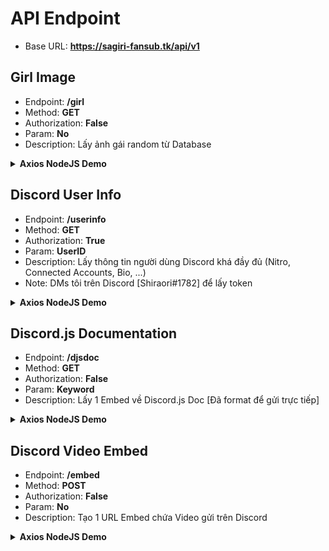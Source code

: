 # API Endpoint
- Base URL: <strong>https://sagiri-fansub.tk/api/v1</strong>
## Girl Image
- Endpoint: <strong>/girl</strong>
- Method: <strong>GET</strong>
- Authorization: <strong>False</strong>
- Param: <strong>No</strong>
- Description: Lấy ảnh gái random từ Database
<details>
<summary><strong>Axios NodeJS Demo</strong></summary>

Code:
```js
const axios = require('axios');
const res = axios
	.get('https://sagiri-fansub.tk/api/v1/girl')
	.then((res) => console.log(res.data))
	.catch((e) => console.log(e));
```
Response
```js
{
  msg: 'API by Shiraori#1782',
  code: 200,
  data: {
    authorName: 'test-v2',
    authorId: '895296229821542451',
    messageId: '915913485785915402',
    messageUrl: 'https://discord.com/channels/820557032016969748/915903029276971008/915913485785915402',
    proxyUrl: 'https://media.discordapp.net/attachments/915903029276971008/915913485580386314/201.jpg'
  }
}
```
  
<strong>Image Demo</strong>
  
<img src='https://media.discordapp.net/attachments/915903029276971008/915913485580386314/201.jpg'>
</details>

## Discord User Info
- Endpoint: <strong>/userinfo</strong>
- Method: <strong>GET</strong>
- Authorization: <strong>True</strong>
- Param: <strong>UserID</strong>
- Description: Lấy thông tin người dùng Discord khá đầy đủ (Nitro, Connected Accounts, Bio, ...)
- Note: DMs tôi trên Discord [Shiraori#1782] để lấy token
<details>
<summary><strong>Axios NodeJS Demo</strong></summary>

Code:
```js
const axios = require('axios');
axios
    .get(
        'https://sagiri-fansub.tk/api/v1/userinfo/721746046543331449', {
            headers: {
                Authorization: 'Token',
            },
    })
	.then((res) => console.log(res.data))
	.catch((e) => console.log(e));
```
Response
```js
{
  msg: 'Success',
  code: 200,
  data: {
    id: '721746046543331449',
    bot: false,
    system: false,
    flags: [ 'HOUSE_BALANCE' ],
    username: 'Shiraori',
    discriminator: '1782',
    avatar: 'f9ba7fb35b223e5f1a12eb910faa40c2',
    banner: null,
    accentColor: null,
    bio: '**Owner bot Sagiri#3948**\n' +
      '<a:counting:857071204330635265><t:1653757200:R> 🎂\n' +
      '<:bot:943941834365890690> https://sagiri-fansub.tk\n' +
      '<a:kanna_hamom:912296822939193374>`aiko.dev@mail.nezukobot.vn`',
    connected_accounts: [ [Object], [Object], [Object] ],
    premium_since: 1623357181151,
    premium_guild_since: null,
    createdTimestamp: 1592148066889,
    defaultAvatarURL: 'https://cdn.discordapp.com/embed/avatars/2.png',
    hexAccentColor: null,
    tag: 'Shiraori#1782',
    avatarURL: 'https://cdn.discordapp.com/avatars/721746046543331449/f9ba7fb35b223e5f1a12eb910faa40c2.webp',
    displayAvatarURL: 'https://cdn.discordapp.com/avatars/721746046543331449/f9ba7fb35b223e5f1a12eb910faa40c2.webp',
    bannerURL: null
  },
  metadata: true
}
```
</details>

## Discord.js Documentation
- Endpoint: <strong>/djsdoc</strong>
- Method: <strong>GET</strong>
- Authorization: <strong>False</strong>
- Param: <strong>Keyword</strong>
- Description: Lấy 1 Embed về Discord.js Doc [Đã format để gửi trực tiếp]
<details>
<summary><strong>Axios NodeJS Demo</strong></summary>

Code:
```js
const axios = require('axios');
axios
    .get('https://sagiri-fansub.tk/api/v1/djsdoc/error')
	.then((res) => console.log(res.data))
	.catch((e) => console.log(e));
```
Response
```js
{
  msg: 'Lấy data thành công',
  code: 200,
  data: {
    title: 'Search results:',
    type: 'rich',
    description: ':regional_indicator_e: **[Client#error](https://discord.js.org/#/docs/discord.js/stable/class/Client?scrollTo=e-error)**\n' +
      ':regional_indicator_t: **[APIError](https://discord.js.org/#/docs/discord.js/stable/typedef/APIError)**\n' +
      ':regional_indicator_c: **[HTTPError](https://discord.js.org/#/docs/discord.js/stable/class/HTTPError)**\n' +
      ':regional_indicator_t: **[HTTPErrorData](https://discord.js.org/#/docs/discord.js/stable/typedef/HTTPErrorData)**\n' +
      ':regional_indicator_t: **[MakeErrorOptions](https://discord.js.org/#/docs/discord.js/stable/typedef/MakeErrorOptions)**\n' +
      ':regional_indicator_m: **[WebSocketShard#onError()](https://discord.js.org/#/docs/discord.js/stable/class/WebSocketShard?scrollTo=onError)**\n' +
      ':regional_indicator_m: **[Util.makeError()](https://discord.js.org/#/docs/discord.js/stable/class/Util?scrollTo=s-makeError)**\n' +
      ':regional_indicator_e: **[Client#shardError](https://discord.js.org/#/docs/discord.js/stable/class/Client?scrollTo=e-shardError)**\n' +
      ':regional_indicator_m: **[DiscordAPIError.flattenErrors()](https://discord.js.org/#/docs/discord.js/stable/class/DiscordAPIError?scrollTo=s-flattenErrors)**\n' +
      ':regional_indicator_c: **[RateLimitError](https://discord.js.org/#/docs/discord.js/stable/class/RateLimitError)**',
    url: null,
    timestamp: '2022-03-20T18:21:20.702Z',
    color: 2266867,
    fields: [],
    thumbnail: null,
    image: null,
    author: {
      name: 'Discord.js Docs',
      url: 'https://discord.js.org/#/docs/discord.js/stable/general/welcome',
      icon_url: 'https://discord.js.org/favicon.ico'
    },
    footer: {
      text: 'API by Shiraori#1782',
      icon_url: 'https://cdn.discordapp.com/avatars/817229550684471297/9a1e752bcd271e333d09c6235713a9bf.webp'
    }
  }
}
```

<strong>Demo</strong>

<img src='https://cdn.discordapp.com/attachments/820557032016969751/955169519905701918/unknown.png'>
</details>

## Discord Video Embed
- Endpoint: <strong>/embed</strong>
- Method: <strong>POST</strong>
- Authorization: <strong>False</strong>
- Param: <strong>No</strong>
- Description: Tạo 1 URL Embed chứa Video gửi trên Discord
<details>
<summary><strong>Axios NodeJS Demo</strong></summary>

Code:
```js
// Youtube URL
const axios = require('axios');
axios
	.post('https://sagiri-fansub.tk/api/v1/embed', {
		provider: 'Created by Shiraori#1782', // Gần giống Author nhưng nhỏ hơn
		hexColor: '#00ff60', // Màu của Embed, sử dụng Hex
		url: 'https://sagiri-fansub.tk/', // URL ở Title 
		description: 'Mô tả cho embed. Thế thôi :))', // Mô tả cho embed nhưng sẽ bị ẩn do có Video
		title: 'Embed Video demo 🆘', // Embed.title
		thumbnail: undefined, // Embed.thumbnail | Thumbnail Video (Youtube Video không dùng Thumbnail tùy chỉnh)
		video: 'DKnPz7hI25A', // Youtube Video ID
		youtube: true, // True nếu là video Youtube
		redirect: 'https://www.youtube.com/watch?v=dQw4w9WgXcQ', // URL chuyển hướng [Tức là ấn vào link sẽ chuyển sang URL đó]
	})
	.then((res) => console.log(res.data))
	.catch((e) => console.log(e));
// Video URL
const axios = require('axios');
axios
	.post('https://sagiri-fansub.tk/api/v1/embed', {
		provider: 'Created by Shiraori#1782', // Gần giống Author nhưng nhỏ hơn
		hexColor: '#00ff60', // Màu của Embed, sử dụng Hex
		url: 'https://sagiri-fansub.tk/', // URL ở Title 
		description: 'Mô tả cho embed. Thế thôi :))', // Mô tả cho embed nhưng sẽ bị ẩn do có Video
		title: 'Embed Video demo 🆘', // Embed.title
		thumbnail: 'https://media.discordapp.net/attachments/820557032016969751/952602124942991400/17dc8587e135073e0.png', // Embed.thumbnail | Thumbnail Video
		video: 'https://cdn.discordapp.com/attachments/877060758092021801/955153180075913276/demo.mp4', // Video URL
		youtube: false, // True nếu là video Youtube
		redirect: 'https://www.youtube.com/watch?v=dQw4w9WgXcQ', // URL chuyển hướng [Tức là ấn vào link sẽ chuyển sang URL đó]
	})
	.then((res) => console.log(res.data))
	.catch((e) => console.log(e));
/**
 * Note: Cái nào không dùng thì bỏ đi hoặc đặt value là undefined
 * Nếu Video trên Discord phải dùng cdn.discordapp.com, không dùng proxyURL
 * Dùng tới khi bot bị reset nhé
*/
```
Response
```js
{
	msg: `URL của bạn được tạo thành công
Cách dùng: {baseURL}/api/v1/embed/JfJ1kUG7
Dùng tới khi bot bị reset nhé`,
	path: 'JfJ1kUG7',
	code: 200,
}
```
Using
```js
https://sagiri-fansub.tk/api/v1/embed/JfJ1kUG7
```
<strong>Demo</strong>
<details>
<summary>Video URL Thumbnail</summary>
<img src='https://cdn.discordapp.com/attachments/820557032016969751/955173877158383727/unknown.png'>
</details>
<details>
<summary>Video URL Playing</summary>
<img src='https://cdn.discordapp.com/attachments/820557032016969751/955174021236944926/unknown.png'>
</details>
<details>
<summary>Youtube Video Thumbnail</summary>
<img src='https://cdn.discordapp.com/attachments/820557032016969751/955175251053015070/unknown.png'>
</details>
<details>
<summary>Youtube Video Playing</summary>
<img src='https://cdn.discordapp.com/attachments/820557032016969751/955175375896461402/unknown.png'>
</details>
</details>

